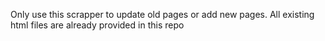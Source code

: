 Only use this scrapper to update old pages or add new pages. All existing html files are already provided in this repo